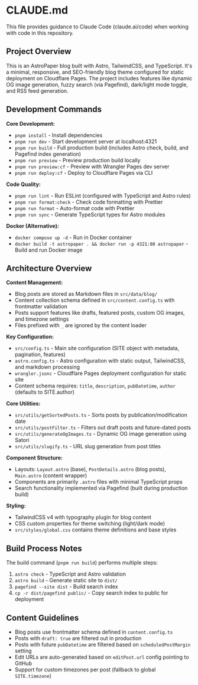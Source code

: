 # CLAUDE.md

This file provides guidance to Claude Code (claude.ai/code) when working with code in this repository.

## Project Overview

This is an AstroPaper blog built with Astro, TailwindCSS, and TypeScript. It's a minimal, responsive, and SEO-friendly blog theme configured for static deployment on Cloudflare Pages. The project includes features like dynamic OG image generation, fuzzy search (via Pagefind), dark/light mode toggle, and RSS feed generation.

## Development Commands

**Core Development:**
- `pnpm install` - Install dependencies
- `pnpm run dev` - Start development server at localhost:4321
- `pnpm run build` - Full production build (includes Astro check, build, and Pagefind index generation)
- `pnpm run preview` - Preview production build locally
- `pnpm run preview:cf` - Preview with Wrangler Pages dev server
- `pnpm run deploy:cf` - Deploy to Cloudflare Pages via CLI

**Code Quality:**
- `pnpm run lint` - Run ESLint (configured with TypeScript and Astro rules)
- `pnpm run format:check` - Check code formatting with Prettier
- `pnpm run format` - Auto-format code with Prettier
- `pnpm run sync` - Generate TypeScript types for Astro modules

**Docker (Alternative):**
- `docker compose up -d` - Run in Docker container
- `docker build -t astropaper . && docker run -p 4321:80 astropaper` - Build and run Docker image

## Architecture Overview

**Content Management:**
- Blog posts are stored as Markdown files in `src/data/blog/`
- Content collection schema defined in `src/content.config.ts` with frontmatter validation
- Posts support features like drafts, featured posts, custom OG images, and timezone settings
- Files prefixed with `_` are ignored by the content loader

**Key Configuration:**
- `src/config.ts` - Main site configuration (SITE object with metadata, pagination, features)
- `astro.config.ts` - Astro configuration with static output, TailwindCSS, and markdown processing
- `wrangler.jsonc` - Cloudflare Pages deployment configuration for static site
- Content schema requires: `title`, `description`, `pubDatetime`, `author` (defaults to SITE.author)

**Core Utilities:**
- `src/utils/getSortedPosts.ts` - Sorts posts by publication/modification date
- `src/utils/postFilter.ts` - Filters out draft posts and future-dated posts
- `src/utils/generateOgImages.ts` - Dynamic OG image generation using Satori
- `src/utils/slugify.ts` - URL slug generation from post titles

**Component Structure:**
- Layouts: `Layout.astro` (base), `PostDetails.astro` (blog posts), `Main.astro` (content wrapper)
- Components are primarily `.astro` files with minimal TypeScript props
- Search functionality implemented via Pagefind (built during production build)

**Styling:**
- TailwindCSS v4 with typography plugin for blog content
- CSS custom properties for theme switching (light/dark mode)
- `src/styles/global.css` contains theme definitions and base styles

## Build Process Notes

The build command (`pnpm run build`) performs multiple steps:
1. `astro check` - TypeScript and Astro validation
2. `astro build` - Generate static site to `dist/`
3. `pagefind --site dist` - Build search index
4. `cp -r dist/pagefind public/` - Copy search index to public for deployment

## Content Guidelines

- Blog posts use frontmatter schema defined in `content.config.ts`
- Posts with `draft: true` are filtered out in production
- Posts with future `pubDatetime` are filtered based on `scheduledPostMargin` setting
- Edit URLs are auto-generated based on `editPost.url` config pointing to GitHub
- Support for custom timezones per post (fallback to global `SITE.timezone`)